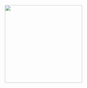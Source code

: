 <div id="header" align="center">
  <img src="https://media.giphy.com/media/vLlpbDafjgHystuJ0a/giphy.gif" width="250"/>
</div>

<div id="view" align="center">
    <img src="https://komarev.com/ghpvc/?username=K1tosh1&style=flat-square&color=blue" alt=""/>
</div>
